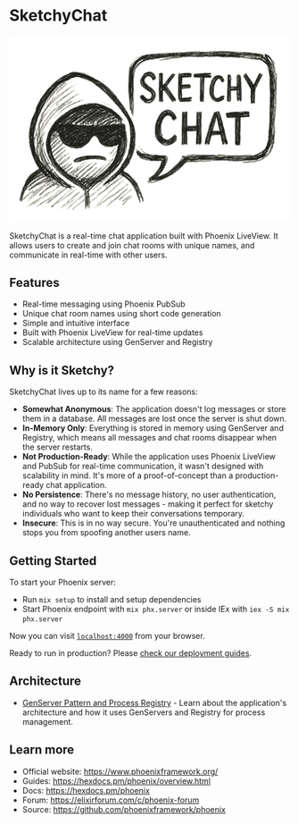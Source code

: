 # SketchyChat

![SketchyChat](sketchychat.png)

SketchyChat is a real-time chat application built with Phoenix LiveView. It allows users to create and join chat rooms with unique names, and communicate in real-time with other users.

## Features

- Real-time messaging using Phoenix PubSub
- Unique chat room names using short code generation
- Simple and intuitive interface
- Built with Phoenix LiveView for real-time updates
- Scalable architecture using GenServer and Registry

## Why is it Sketchy?

SketchyChat lives up to its name for a few reasons:

- **Somewhat Anonymous**: The application doesn't log messages or store them in a database. All messages are lost once the server is shut down.
- **In-Memory Only**: Everything is stored in memory using GenServer and Registry, which means all messages and chat rooms disappear when the server restarts.
- **Not Production-Ready**: While the application uses Phoenix LiveView and PubSub for real-time communication, it wasn't designed with scalability in mind. It's more of a proof-of-concept than a production-ready chat application.
- **No Persistence**: There's no message history, no user authentication, and no way to recover lost messages - making it perfect for sketchy individuals who want to keep their conversations temporary.
- **Insecure**: This is in no way secure. You're unauthenticated and nothing stops you from spoofing another users name.

## Getting Started

To start your Phoenix server:

- Run `mix setup` to install and setup dependencies
- Start Phoenix endpoint with `mix phx.server` or inside IEx with `iex -S mix phx.server`

Now you can visit [`localhost:4000`](http://localhost:4000) from your browser.

Ready to run in production? Please [check our deployment guides](https://hexdocs.pm/phoenix/deployment.html).

## Architecture

- [GenServer Pattern and Process Registry](docs/genserver_pattern.md) - Learn about the application's architecture and how it uses GenServers and Registry for process management.

## Learn more

- Official website: https://www.phoenixframework.org/
- Guides: https://hexdocs.pm/phoenix/overview.html
- Docs: https://hexdocs.pm/phoenix
- Forum: https://elixirforum.com/c/phoenix-forum
- Source: https://github.com/phoenixframework/phoenix
